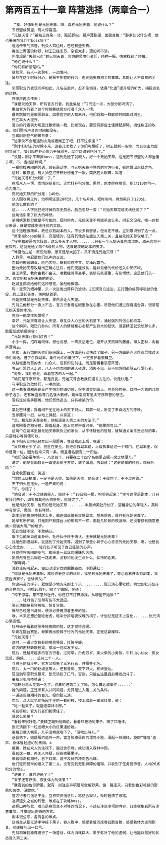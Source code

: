 # 第两百五十一章 阵营选择（两章合一）
        “我，好像听到是元始天尊，嗯，自称元始天尊，他说什么？”
       五行盟成员里，有人惊喜道。
       “元始天尊？”姜精卫耳朵一动，踮起脚尖，朝声源张望，面露喜色：“那家伙说什么呢，他也要来帮我们打boss吗？”
       远远传来的声音，到众人耳边时，已经有些失真。
       再加上周围的树妖、树王已经复苏，杂音太多，更加听不清。
       但发现是“失踪已久”的元始天尊，官方的灵境行者们，精神一振，彷佛找到了领袖。
       “他在说什么？”
       “你们有听清楚吗。”
       散修里，有人一边聆听，一边发问。
       虽然在这个时候分心，是极不明智的行为，但元始天尊相关的事情，总能让人不自觉的关注。
       邪恶职业的表现同样如此，几名巫蛊师，忍不住侧耳，依靠“化蛊”提升后的听力，捕捉远处的动静。
       呼唤声再次传来：
       “我是元始天尊，所有官方行者，到此集结！”2而这一次，大部分都听清了。
       集结官方行者？这个时候集结官方行者？众人一愣。
       最先跳脚的是邪恶职业，如果官方的人都离开，他们将和一群散修共同面对树王。
       死亡率大大提升。
       官方的行者实力明显比散修强一截，比如现在，要没有那些土怪撑起屏障，挡住树王的攻击，他们聆听声音的时间都没有。
       当即阴阳怪气的带节奏：
       “这家伙不会是遇到山鬼或者猴王了吧，打不过求援？”
       “刚才打树王的时候不来，这会儿求救了？你们可想好了，树王就剩一条命，而且攻击力度明显弱了，咱们现在齐心协力干掉树王，就可以得到积分了。”
       “没错，刚才不帮推boss，遇到危险了就喊人，好一个元始天尊，这是把五行盟的人都当傻子啊，不，当挡箭牌啊。”
       一番挑拨离间的言语，颇有扇动性，与元始天尊不熟悉的官方行者，顿时露出迟疑之色。
       这时，散修里，有人抽空打开积分榜看了一眼，突然瞪大眼睛，叫道：
       “元始天尊积分榜第一了。”
       在场众人一愣，表情纷纷变化，连忙打开积分榜。果然，原本排在榜首，积分110的阿一，沦为第二。
       而元始天尊的积分是：140分。
       众人围攻树王时，他明明还是20积分，几十名开外，短时间内，竟然飙升了120分。
       他怎么做到的？
       这.....人字拖已经坏掉的百无禁忌，脸色忽然一变：“元始天尊完成支线任务了？”
       这句话引来了巨大的哗然。
       杀树妖累积分数是不可能的，短时间内，元始天尊不可能杀这么多，树王又没死，唯一的积分来源，就是完成支线任务的奖励。
       这个道理很简单，敢进杀戮副本的人，不说多有智慧，但肯定不傻，立刻意识到了这一点。
       “原来推boss的路子，真是错的，还有其他办法能进入第二关，且被元始天尊攻略了。”
       “守序和邪恶两大阵营，这么多天才人物........只有一个元始天尊完成攻略，原来官方不是吹的，这就是通关两个S级的人物，这就是攻略副本的天才。
       “难怪他之前一直没动静，原来是憋大招了。真不愧是元始天尊！”
       人群里，响起散修们低声的议论。
       而其他邪恶职业，脸色古怪，既有惊怒不甘，又涌起喜色。
       因为元始天尊攻略出正确方法后，他们便能效彷，能以最低的代价进入中部区域。
       百无禁忌、我命由我不由天、唯我独尊等高手，表情有些凝重，有些愕然，这是他们头一次，感觉到和元始天尊的差距。
       赵城皇都没给他们这种感觉，虽然他很强。
       阿一空洞的眼神里，头一次迸发出异样的波动。2反观官方这边，五行盟的成员呼吸勐的急促，脸上涌起狂喜。侠网站首更。
       元始天尊就是元始天尊，果然没让人失望。
       先前见他积分一直上不去，官方行者看在眼里急在心里。尽管他们通过观看擂台赛，很清楚元始天尊的水准。
       可万一他发挥失常呢？
       幸好，元始天尊没让人失望，悬在众人心里的大石落下，涌起强烈的信心和欣喜。
       这个瞬间，短短几秒内，所有人的情绪和心态都产生巨大的起伏，但姜精卫就没想那么多，脸蛋绽放明媚笑容：
       “元始天尊让我们过去！”
       小手一挥，招呼着同伴，想也没想，一阵灵活走位，避开从天而降的藤蔓，窜入密林，向着声源离去。
       见状，五行盟的火师们纷纷跟上，一方面是行动快过了脑子，另一方面是赤火帮高层找过火师们谈话，进了杀戮副本，条件允许的情况下，一定要护着姜精卫。
       以赵城皇为首的太一门众人，没有即刻前往，而是警惕着邪恶阵营。
       等五行盟的人走远，八人不约而同的进入夜游，消失不见，从不同方向追随五行盟行者。
       “走啊，我们也走，跟着官方的人一起。”
       “咱们是守序职业，都是良民，元始天尊会教我们通关方法的，快走快走。”
       守序职业的散修们，一哄而散。
       这一幕看得邪恶职业产生强烈的迫切感，恨不得立刻跟上，但奇怪的是，以阿一为首的几位种子选手，还有唯吾独尊几名强大散修，竟丝毫没有追击守序阵营的想法。
       没有这些高手跟着，他们贸然追击，只有被杀的份。
       ………
       某处密林里，靠着树干坐在地上的天下归火，耳廓一动，听见了来自远方的呼唤。
       当即腰背一挺，从地上弹起，兴奋道：
       “走，和元始天尊会和，他知道进入第二关的方法了。”
       音痴刚看完积分榜，跟着起身，脸上同样带着兴奋，“他果然可以。”
       这两个在副本里被元始天尊欺负过的家伙，从不怀疑他的智慧，破解通关条件是必然的事，只要耐心等待便可以。
       天下归火此时已经奔出一段距离，等音痴赶上后，嘿道：
       “虽然积分少了点，但胜在安全，我进杀戮副本前，上级执事给过一个窍门，在副本里，保命是第一位，因为性命只有一条，而圣者名额有二十四位。
       “咱们没必要争第一，乃至前十，只要在二十四个名额里占据一席之地便可。”
       说完，他见音痴目光一直望着树王方向，皱了皱眉，强调道：“这是前辈的经验，你有听吗？”
       音痴收回目光，笑道：
       “你的上级执事，一定不是火师。如果是火师，他会说：干就完了，干不过再跑。”
       天下归火摇摇头，一脸严肃的说：
       “不，你错了！
       “他会说：干不过就去摇人，继续干！”10音痴一愣，哈哈笑起来：“幸亏这里是副本，且只有我们两个，如果被其他火师听到，你就完了。”
       他是元始天尊，他真的是元始天尊........丰腴娇美牡丹仙子，望着身边的年轻人，美眸中有惊讶、愕然，也有释然。
       副本里的夜游神就这么多，偏还如此擅长攻略副本，想来想去，就只有元始天尊了。
       她早有所怀疑，只是阴尸和擂台上的那具不一样，而超凡阶段的夜游神，还没奢侈到随意更换一具强大阴尸的地步。
       因此惊疑不定，不敢确认。
       眼下见他亲自道出身份，牡丹仙子终于确认，王泰就是元始天尊！
       我居然刚进副本，就遇到了元始天尊，遇到了那些小蹄子心心念念的元始天尊，嗯，也是我心心念念的.......牡丹仙子听见了自己狂跳的心声。
       只觉得呼吸间的空气，都带着一丝丝的暧昧和火热。
       她忽然有些后悔这一路走来，没有和他发生点什么，保持的距离。
       “啊啊啊~”
       浅野凉尖叫起来，做出动漫少女的蹦跳姿态，小脸通红：
       “你就是元始天尊啊，难怪你是正义的伙伴，我见到元始天尊了，等活着离开杀戮副本，我要告诉家长，告诉师父。”
       你这兴奋的样子，就像是小地方来的土丫头..........张元清心里吐槽，察觉到牡丹仙子的异样目光，他挑起眉毛，抛了个媚眼，笑道：
       “惊不惊喜，意不意外牡丹，你还打不打算舔我，从哪里开始舔？”
       .....牡丹仙子忽然有些不太适应。
       张元清摘掉易容戒指，恢复容貌。
       既然已经坦白身份，便没必要再顶着王泰的脸。
       唉，本来还想扮猪吃老虎，暗中分辨暗夜玫瑰的棋子，计划总是赶不上变化.......张元清心里感慨。
       牡丹仙子看着这张年轻俊朗的脸，这才觉得合理。
       毕竟在擂台赛里，频繁做出脱裤子行为的元始天尊，正是这副模样。
       “元始天尊！”
       这时，一道少女独有的嘹亮嗓音，打破平静。
       前方的密林簌簌摇晃，穿出一位红发少女。
       随后，是越来越多的官方行者，过河卒，白虎万岁，卖火柴的小男孩，牛栏山小仙女，雨女无瓜，鸽鸽......总共二十一人。
       与树王的战斗中，官方又损失了三名行者，共牺牲七名。
       随后，太一门的赵城皇等人，还有音痴、天下归火，相继抵达。
       没见到邪恶职业跟来，张元清松了口气，否则，只能在这里提前爆发战斗了。
       姜精卫叽叽喳喳道：
       “你积分怎么变第一名了，你真的进第二关了吗，怎么算达成条件......”
       她的问题，正是所有人共同问题，尤其是进入第二关的条件。
       一道道暗藏期待的目光，投向张元清。
       而后，众人就见他扬起手里的一截树枝，枝上缀着一串串红果，道：
       “吃一粒果子，就能进森林中部。”
       听到答桉，官方行者们都愣住了。
       就这么简单？
       “看起来很好吃。”姜精卫蹦到他面前，看着红艳艳的果子，咽了口唾沫。
       张元清摘下一粒龙眼大小的红果递给她。
       姜精卫塞入嘴里，几乎没嚼就咽下了，“没吃出味儿。”
       话音落下，她舒服的低吟一声，富含胶原蛋白的漂亮小脸，涌起一抹潮红，旋即“嗤嗤”连声，身体冒起虚幻的黑烟。4
       接着，她在众人的注视下，越过告示牌，成功进入森林中部。
       看到这一幕，再无人怀疑，纷纷索要果子。
       带着惊奇和期待，吞下红果，迫不及待的冲向告示牌。
       他们轻而易举的进入了第二关，没有受到无形屏障的阻碍，并收到了任务提示音，人均20点积分的增长。
       “进来了，真的进来了！”
       “果子还有疗伤、恢复体力的效果？”
       “我看到的告示牌里，就有一则注意事项是可食用野果，但一路走来，只看到色彩艳丽的野果和菌类，没敢吃。”
       官方行者们信息不全，互相交换信息后，再结合现状，顿时理清了思路。
       选择遗失之城的阵营，难点在于攻略boss。
       选择山神阵营，难点是在信息不对等的情况下，不违反注意事项的内容，且能收集到所有注意事项，并推理出正确的方式。
       副本很公平，各有各的难点。
       赵城皇从张元清手中接下果子，吞入腹中，感受着暖流席卷四肢百骸，感受着体力逐渐恢复，他缓缓吐出一口气。
       先前和唯我独尊进行了一场苦战，体力消耗巨大，果子弥补了他的虚弱，让他能以最好的状态进入第二关。